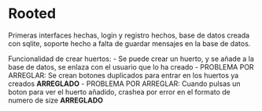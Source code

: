 # Rooted

Primeras interfaces hechas, login y registro hechos, base de datos creada con sqlite, soporte hecho a falta de guardar mensajes en la base de datos.

Funcionalidad de crear huertos:
    - Se puede crear un huerto, y se añade a la base de datos, se enlaza con el usuario que lo ha creado
    - PROBLEMA POR ARREGLAR: Se crean botones duplicados para entrar en los huertos ya creados  **ARREGLADO**
    - PROBLEMA POR ARREGLAR: Cuando pulsas un boton para ver el huerto añadido, crashea por error en el formato de numero de size  **ARREGLADO**